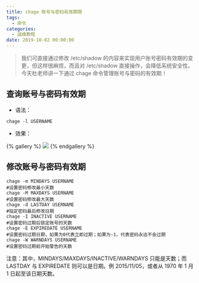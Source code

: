 ```yaml
---
title: chage 账号与密码有效期限
tags:
  - 命令
categories:
  - 运维教程
date: 2019-10-02 00:00:00
---
```


> 我们可直接通过修改 /etc/shadow 的内容来实现用户账号密码有效期的变更，但这样很麻烦，而且对 /etc/shadow 直接操作，会降低系统安全性。今天杜老师讲一下通过 chage 命令管理账号与密码的有效期！

<!-- more -->

## 查询账号与密码有效期

* 语法：

```
chage -l USERNAME
```

* 效果：

{% gallery %}
![](https://cdn.dusays.com/2019/10/85-1.jpg)
{% endgallery %}

## 修改账号与密码有效期

```
chage -m MINDAYS USERNAME
#设置密码修改最小天数
chage -M MAXDAYS USERNAME
#设置密码修改最大天数
chage -d LASTDAY USERNAME
#指定密码最后修改日期
chage -I INACTIVE USERNAME
#设置密码过期后锁定账号的天数
chage -E EXPIREDATE USERNAME
#设置密码过期日期，如果为0代表立即过期；如果为-1，代表密码永远不会过期
chage -W WARNDAYS USERNAME
#设置密码过期前开始警告的天数
```

注意：其中，MINDAYS/MAXDAYS/INACTIVE/WARNDAYS 只能是天数；而 LASTDAY 与 EXPIREDATE 则可以是日期。例 2015/11/05，或者从 1970 年 1 月 1 日起至该日期天数。